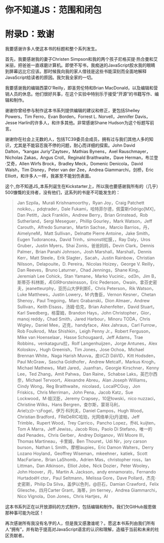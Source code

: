 
# 你不知道JS：范围和闭包

# 附录D：致谢

我要感谢许多人使这本书的标题和整个系列发生。

首先，我要感谢我的妻子Christen Simpson和我的两个孩子尼格买提·热合曼和艾米丽，把爸爸一直琢磨计算机。即使不写书，我痴迷的JavaScript胶水我的眼睛到屏幕远比它应该。那时候我向我的家人借钱是这些书能深刻而全面地解释JavaScript给读者的原因。我欠我全家的一切。

我要感谢我的编辑西蒙O'Reilly，即圣劳伦特和Brian MacDonald，以及编辑和营销人员的休息。他们很好共事，在这个实验中特别乐于接受“开源”的书籍写作、编辑和制作。

谢谢你曾经参与制作这本书系列提供编辑的建议和修正，更包括Shelley Powers，Tim Ferro，Evan Borden，Forrest L. Norvell，Jennifer Davis，Jesse Harlin的许多人，和许多其他。非常感谢Shane Hudson为这个标题写前言。

谢谢你在社会上无数的人，包括TC39委员会成员，拥有过与我们其他人多的知识，尤其是不能容忍我不停的问题，耐心而详细的探索。John David Dalton，“kangax Juriy“Zaytsev，Mathias Bynens，Axel Rauschmayer，Nicholas Zakas，Angus Croll，Reginald Braithwaite，Dave Herman，布兰登·艾奇，Allen Wirfs Brock，Bradley Meck，Domenic Denicola，David Walsh，Tim Disney，Peter van der Zee，Andrea Giammarchi，剑桥，Eric Elliott，和许多人一样，我甚至不能划伤表面。

这个_你不知道JS_本系列诞生在Kickstarter上，所以我也要感谢我所有的（几乎）500慷慨的支持者，没有他们，这系列的书是不可能发生的：

> Jan Szpila，Murali Krishnamoorthy，Ryan Joy，Craig Patchett nokiko，，pdqtrader，Dale Fukami，哈特菲尔德，佩雷斯r0drigo[MX]，Dan Petitt，Jack Franklin，Andrew Berry，Brian Grinstead，Rob Sutherland，Sergi Meseguer，Phillip Gourley，Mark Watson，Jeff Carouth，Alfredo Sumaran，Martin Sachse，Marcio Barrios，丹，AimelyneM，Matt Sullivan，Delnatte Pierre Antoine，Jake Smith，Eugen Tudorancea，David Trinh，simonstl虹膜，，Ray Daly，Uros Gruber，Justin Myers，Shai Zonis，爸爸妈妈，Devin Clark，Dennis Palmer，Brian Panahi Johnson，Josh Marshall，Marshall，Dennis Kerr，Matt Steele，Erik Slagter，Sacah，Justin Rainbow，Christian Nilsson，Delapouite，D. Pereira，Nicolas Hoizey，George V. Reilly，Dan Reeves，Bruno Laturner，Chad Jennings，Shane King，Jeremiah Lee Cohick，Stan Yamane，Marko Vucinic，od3n，Jim B，斯蒂芬·科林斯，ÆGIRÞorsteinsson，Eric Pederson，Owain，拿芬史密夫，jeanetteurphy，亚历山大伊利斯É，Chris Peterson，Rik Watson，Luke Matthews，Justin Lowery，M·内鲁臣，Vernon Kesner，Chetan Shenoy，Paul Tregoing，Marc Grabanski，Dion Almaer，Andrew Sullivan，Keith Elsass，汤姆·伯克，Brian Ashenfelter，David Stuart，Karl Swedberg，格雷姆，Brandon Hays，John Christopher，Gior，manoj reddy，Chad Smith，Jared Harbour，Minoru TODA，Chris Wigley，Daniel Mee，迈克，handyface，Alex Jahraus，Carl Furrow，Rob Foulkrod，Max Shishkin，Leigh Penny Jr.，Robert Ferguson，Mike van Hoenselaar，Hasse Schougaard，Jeff Adams，Trae Robbins，venkataguru拉，Rolf Langenhuijzen，Jorge Antunes，Alex Koloskov，Hugh Greenish，Tim Jones，Jose Ochoa，Michael Brennan White，Naga Harish Muvva，皮óCZI DáVID，Kitt Hodsden，Paul McGraw，Sascha Goldhofer，Andrew Metcalf，Markus Krogh，Michael Mathews，Matt Jared，Juanfran，Georgie Kirschner，Kenny Lee，Ted Zhang，Amit Pahwa，Dan Raine，Schabse Laks，英巴尔西奈，Michael Tervoort，Alexandre Abreu，Alan Joseph Williams，Cindy Wong，Reg Braithwaite，nicolasd，LocalPCGuy，Jon Friskics，Chris Merriman，John Pena，Jacob Katz，Sue Lockwood，M·祖汉臣，Jeremy Crapsey，10足łowski，nico nuzzaci，Christine Wilks，Hans Bergren，查尔斯，蒙哥马利，Arielבר-לבבFogel，伊万·科列夫，Daniel Campos，Hugh Wood，Christian Bradford，FRéDéRIC哈珀，光网络单元ţ丹波帕，Jeff Trimble，Rupert Wood，Trey Carrico，Pancho Lopez，乔ëL kuijten，Tom A Marra，Jeff Jewiss，Jacob Rios，Paolo Di Stefano，唯一的dad Penades，Chris Gerber，Andrey Dolganov，Wil Moore III，Thomas Martineau，卡里姆，Ben Thouret，Udi Nir，jory carson burson，Nathan L Smith，摩根laupies，Eric Damon Walters，Derry Lozano Hoyland，Geoffrey Wiseman，mkeehner，katiek，Scott MacFarlane，Brian LaShomb，Adrien Mas，christopher ross，Ian Littman，Dan Atkinson，Elliot Jobe，Nick Dozier，Peter Wooley，John Hoover，丹，Martin A. Jackson，andy ennamorato，Fernando HurtadoéH ctor，Paul Seltmann，Melissa Gore，Dave Pollard，杰克·史密斯，Philip Da Silva，盖伊以色列，@巨石，Damian Crawford，Felix Gliesche，四月Carter Grant，海蒂，jim tierney，Andrea Giammarchi，Nico Vignola，Don Jones，Chris Hartjes，Al

这本书系列正在以开放源码的方式制作，包括编辑和制作。我们欠GitHub报恩做那种事可能为社区！

再次感谢所有我没有名字的人，但是我又感激谁呢？。愿这本书系列由我们所有人“拥有”，并有助于提高对JavaScript语言的认识和理解，造福于当前和未来的社区贡献者。
